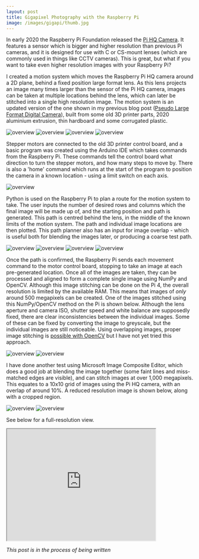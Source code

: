 ```yaml
---
layout: post
title: Gigapixel Photography with the Raspberry Pi
image: /images/gigapi/thumb.jpg
---
```


In early 2020 the Raspberry Pi Foundation released the [Pi HQ Camera](https://www.raspberrypi.org/blog/new-product-raspberry-pi-high-quality-camera-on-sale-now-at-50/). It features a sensor which is bigger and higher resolution than previous Pi cameras, and it is designed for use with C or CS-mount lenses (which are commonly used in things like CCTV cameras). This is great, but what if you want to take even higher resolution images with your Raspberry Pi? 

I created a motion system which moves the Raspberry Pi HQ camera around a 2D plane, behind a fixed position large format lens. As this lens projects an image many times larger than the sensor of the Pi HQ camera, images can be taken at multiple locations behind the lens, which can later be stitched into a single high resolution image. The motion system is an updated version of the one shown in my previous blog post ([Pseudo Large Format Digital Camera](https://jordancormack.github.io/largeformat/)), built from some old 3D printer parts, 2020 aluminium extrusion, thin hardboard and some corrugated plastic.

<img src="/images/gigapi/CAD_1.jpg" alt="overview" class="inline">
<img src="/images/gigapi/outside_1.jpg" alt="overview" class="inline">
<img src="/images/gigapi/inside_1.jpg" alt="overview" class="inline">
<img src="/images/gigapi/rear_1.jpg" alt="overview" class="inline">

Stepper motors are connected to the old 3D printer control board, and a basic program was created using the Arduino IDE which takes commands from the Raspberry Pi. These commands tell the control board what direction to turn the stepper motors, and how many steps to move by. There is also a 'home' command which runs at the start of the program to position the camera in a known location - using a limit switch on each axis.

<img src="/images/gigapi/electronics.jpg" alt="overview" class="inline">

Python is used on the Raspberry Pi to plan a route for the motion system to take. The user inputs the number of desired rows and columns which the final image will be made up of, and the starting position and path is generated. This path is centred behind the lens, in the middle of the known limits of the motion system. The path and individual image locations are then plotted. This path planner also has an input for image overlap - which is useful both for blending the images later, or producing a coarse test path.

<img src="/images/gigapi/overal_1.png" alt="overview" class="inline">
<img src="/images/gigapi/crop_1.png" alt="overview" class="inline">
<img src="/images/gigapi/crop_2.png" alt="overview" class="inline">
<img src="/images/gigapi/overlap_3.png" alt="overview" class="inline">

Once the path is confirmed, the Raspberry Pi sends each movement command to the motor control board, stopping to take an image at each pre-generated location. Once all of the images are taken, they can be processed and aligned to form a complete single image using NumPy and OpenCV. Although this image stitching can be done on the Pi 4, the overall resolution is limited by the available RAM. This means that images of *only* around 500 megapixels can be created. One of the images stitched using this NumPy/OpenCV method on the Pi is shown below. Although the lens aperture and camera ISO, shutter speed and white balance are supposedly fixed, there are clear inconsistencies between the individual images. Some of these can be fixed by converting the image to greyscale, but the individual images are still noticeable. Using overlapping images, proper image stitching is [possible with OpenCV](https://www.pyimagesearch.com/2018/12/17/image-stitching-with-opencv-and-python/) but I have not yet tried this approach.

<img src="/images/gigapi/full_image_2_pi.jpg" alt="overview" class="inline">
<img src="/images/gigapi/full_image_gray.jpg" alt="overview" class="inline">

I have done another test using Microsoft Image Composite Editor, which does a good job at blending the image together (some faint lines and miss-matched edges are visible), and can stitch images at over 1,000 megapixels. This equates to a 10x10 grid of images using the Pi HQ camera, with an overlap of around 10%. A reduced resolution image is shown below, along with a cropped region.

<img src="/images/gigapi/test4_stitch_4MP.jpg" alt="overview" class="inline">
<img src="/images/gigapi/test4_stitch_crop.jpg" alt="overview" class="inline">

See below for a full-resolution view.

<iframe allowfullscreen="true" src="https://www.easyzoom.com/embed/99bca385b89c45bc9f45732602ef78cb" width="400" height="300"></iframe>

*This post is in the process of being written*
